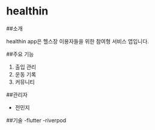 # healthin

##소개

healthin app은 헬스장 이용자들을 위한 참여형 서비스 앱입니다.

##주요 기능

1. 출입 관리
2. 운동 기록
3. 커뮤니티

##관리자
- 전민지

##기술
-flutter
-riverpod
